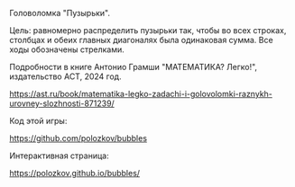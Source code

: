 Головоломка "Пузырьки".

Цель: равномерно распределить пузырьки так, чтобы во всех строках, столбцах и обеих главных диагоналях была одинаковая сумма. Все ходы обозначены стрелками.

Подробности в книге Антонио Грамши "МАТЕМАТИКА? Легко!", издательство АСТ, 2024 год.

https://ast.ru/book/matematika-legko-zadachi-i-golovolomki-raznykh-urovney-slozhnosti-871239/

Код этой игры:

https://github.com/polozkov/bubbles

Интерактивная страница:

https://polozkov.github.io/bubbles/


